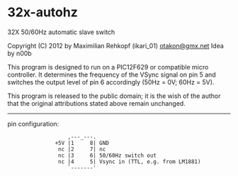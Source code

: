 32x-autohz
==========

   32X 50/60Hz automatic slave switch

   Copyright (C) 2012 by Maximilian Rehkopf (ikari_01) <otakon@gmx.net>
   Idea by n00b

   This program is designed to run on a PIC12F629 or compatible micro
   controller. It determines the frequency of the VSync signal on pin 5
   and switches the output level of pin 6 accordingly (50Hz = 0V; 60Hz = 5V).

   This program is released to the public domain; it is the wish of the
   author that the original attributions stated above remain unchanged.

 ---------------------------------------------------------------------

   pin configuration:

                       ,---_---.
                   +5V |1     8| GND
                    nc |2     7| nc
                    nc |3     6| 50/60Hz switch out
                    nc |4     5| Vsync in (TTL, e.g. from LM1881)
                       `-------'
